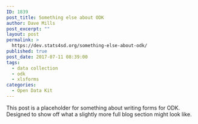 ```yaml
---
ID: 1839
post_title: Something else about ODK
author: Dave Mills
post_excerpt: ""
layout: post
permalink: >
  https://dev.stats4sd.org/something-else-about-odk/
published: true
post_date: 2017-07-11 08:39:00
tags:
  - data collection
  - odk
  - xlsforms
categories:
  - Open Data Kit
---
```

This post is a placeholder for something about writing forms for ODK. Designed to show off what a slightly more full blog section might look like.
